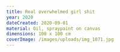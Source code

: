```yaml
---
title: Real overwhelmed girl shit
year: 2020
dateCreated: 2020-09-01
material: Oil, spraypaint on canvas
dimensions: 100 x 100 cm
coverImage: /images/uploads/img_1071.jpg
---
```

